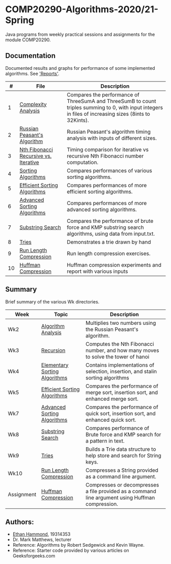 # COMP20290-Algorithms-2020/21-Spring

Java programs from weekly practical sessions and assignments for the module COMP20290.  

## Documentation
Documented results and graphs for performance of some implemented algorithms. See ['Reports'](./Reports). 

| # | File | Description |
|---| ---- | ----------- | 
| 1 | [Complexity Analysis](./Reports/Practical%202_%20Complexity%20Analysis%20(COMP20290).pdf) | Compares the performance of ThreeSumA and ThreeSumB to count triples summing to 0, with input integers in files of increasing sizes (8ints to 32Kints).
| 2 | [Russian Peasant's Algorithm](./Reports/Practical%201_%20Algorithm%20Analysis%20(COMP20290).pdf) | Russian Peasant's algorithm timing analysis with inputs of different sizes.
| 3 | [Nth Fibonacci Recursive vs. Iterative](./Reports/Practical%203%20Recursion%20Graphs.pdf) | Timing comparison for iterative vs recursive Nth Fibonacci number computation.
| 4 | [Sorting Algorithms](./Reports/Practical%204%20Sorting%20Algorithms%20Graph.pdf) | Compares performances of various sorting algorithms.
| 5 | [Efficient Sorting Algorithms](./Reports/Practical%205%20Efficient%20Sorting%20Algorithms%20Graph.pdf) | Compares performances of more efficient sorting algorithms.
| 6 | [Advanced Sorting Algorithms](./Reports/Practical%206%20Advanced%20Sorting%20Algorithms%20Graph.pdf) | Compares performances of more advanced sorting algorithms.
| 7 | [Substring Search](./Reports/Practical%208%20Substring%20Sort%20Graph.pdf) | Compares the performance of brute force and KMP substring search algorithms, using data from input.txt.
| 8 | [Tries](./wk9-Tries/TrieByHand.png) | Demonstrates a trie drawn by hand
| 9 | [Run Length Compression](./Reports/Practical%209%20Run%20Length%20Compression.pdf) | Run length compression exercises.
| 10 | [Huffman Compression](./Compression-Assignment/Comp20290%20Algorithms%20-%20Assignment%202%20-%2019314353.pdf) | Huffman compression experiments and report with various inputs


## Summary
Brief summary of the various Wk directories.

| Week | Topic | Description |  
|---| ----- | ----------- |
| Wk2 | [Algorithm Analysis](./wk2-algorithm-analysis) | Multiplies two numbers using the Russian Peasant's algorithm.
| Wk3 | [Recursion](./wk3-Recursion) | Computes the Nth Fibonacci number, and how many moves to solve the tower of hanoi
| Wk4 | [Elementary Sorting Algorithms](./elementary_sorting_algorithms) | Contains implementations of selection, insertion, and stalin sorting algorithms
| Wk5 | [Efficient Sorting Algorithms](./wk5-Efficient_sorting_algorithms) | Compares the performance of merge sort, insertion sort, and enhanced merge sort. 
| Wk7 | [Advanced Sorting Algorithms](./wk7-advanced_sorting_algorithms) | Compares the performance of quick sort, insertion sort, and enhanced quick sort.
| Wk8 | [Substring Search](./wk8-substring-sort) | Compares performance of Brute force and KMP search for a pattern in text.
| Wk9 | [Tries](./wk9-Tries) | Builds a Trie data structure to help store and search for String keys.
| Wk10 | [Run Length Compression](./wk10-RunLengthCompression) | Compresses a String provided as a command line argument.
| Assignment | [Huffman Compression](./Compression-Assignment) | Compresses or decompresses a file provided as a command line argument using Huffman compression.



## Authors:
* [Ethan Hammond](https://github.com/ethanzebedee), 19314353
* Dr. Mark Matthews, lecturer  
* Reference: Algorithms by Robert Sedgewick and Kevin Wayne.
* Reference: Starter code provided by various articles on Geeksforgeeks.com